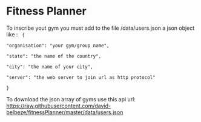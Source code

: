 # Fitness Planner

To inscribe yout gym you must add to the file /data/users.json a json object like :
<code>
{  
    "organisation": "your gym/group name",  
    "state": "the name of the country",  
    "city": "the name of your city",  
    "server": "the web server to join url as http protocol"  
}
</code>

To download the json array of gyms use this api url: https://raw.githubusercontent.com/david-belbeze/fitnessPlanner/master/data/users.json
